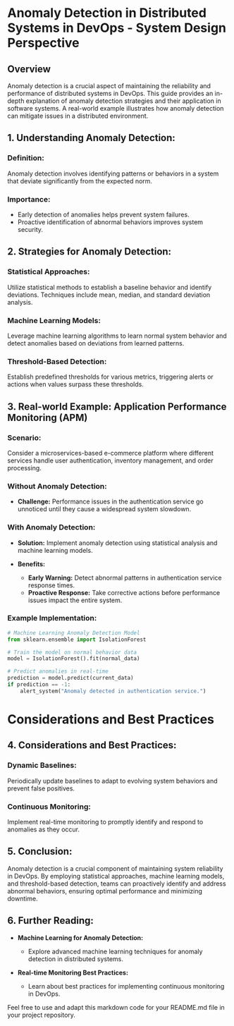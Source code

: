 
# Anomaly Detection in Distributed Systems in DevOps - System Design Perspective

## Overview

Anomaly detection is a crucial aspect of maintaining the reliability and performance of distributed systems in DevOps. This guide provides an in-depth explanation of anomaly detection strategies and their application in software systems. A real-world example illustrates how anomaly detection can mitigate issues in a distributed environment.

## 1. Understanding Anomaly Detection:

### Definition:

Anomaly detection involves identifying patterns or behaviors in a system that deviate significantly from the expected norm.

### Importance:

- Early detection of anomalies helps prevent system failures.
- Proactive identification of abnormal behaviors improves system security.

## 2. Strategies for Anomaly Detection:

### Statistical Approaches:

Utilize statistical methods to establish a baseline behavior and identify deviations. Techniques include mean, median, and standard deviation analysis.

### Machine Learning Models:

Leverage machine learning algorithms to learn normal system behavior and detect anomalies based on deviations from learned patterns.

### Threshold-Based Detection:

Establish predefined thresholds for various metrics, triggering alerts or actions when values surpass these thresholds.

## 3. Real-world Example: Application Performance Monitoring (APM)

### Scenario:

Consider a microservices-based e-commerce platform where different services handle user authentication, inventory management, and order processing.

### Without Anomaly Detection:

- **Challenge:** Performance issues in the authentication service go unnoticed until they cause a widespread system slowdown.

### With Anomaly Detection:

- **Solution:** Implement anomaly detection using statistical analysis and machine learning models.
- **Benefits:**

  - **Early Warning:** Detect abnormal patterns in authentication service response times.
  - **Proactive Response:** Take corrective actions before performance issues impact the entire system.

### Example Implementation:

```python
# Machine Learning Anomaly Detection Model
from sklearn.ensemble import IsolationForest

# Train the model on normal behavior data
model = IsolationForest().fit(normal_data)

# Predict anomalies in real-time
prediction = model.predict(current_data)
if prediction == -1:
    alert_system("Anomaly detected in authentication service.")
```


# Considerations and Best Practices

## 4. Considerations and Best Practices:

### Dynamic Baselines:

Periodically update baselines to adapt to evolving system behaviors and prevent false positives.

### Continuous Monitoring:

Implement real-time monitoring to promptly identify and respond to anomalies as they occur.

## 5. Conclusion:

Anomaly detection is a crucial component of maintaining system reliability in DevOps. By employing statistical approaches, machine learning models, and threshold-based detection, teams can proactively identify and address abnormal behaviors, ensuring optimal performance and minimizing downtime.

## 6. Further Reading:

- **Machine Learning for Anomaly Detection:**

  - Explore advanced machine learning techniques for anomaly detection in distributed systems.
- **Real-time Monitoring Best Practices:**

  - Learn about best practices for implementing continuous monitoring in DevOps.

Feel free to use and adapt this markdown code for your README.md file in your project repository.
